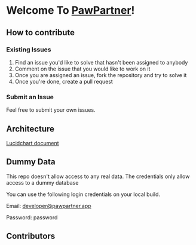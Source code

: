 # Welcome To [PawPartner](https://pawpartner.app)!

## How to contribute

### Existing Issues
1. Find an issue you'd like to solve that hasn't been assigned to anybody
2. Comment on the issue that you would like to work on it
3. Once you are assigned an issue, fork the repository and try to solve it
4. Once you're done, create a pull request

### Submit an Issue
Feel free to submit your own issues.

## Architecture

[Lucidchart document](https://lucid.app/documents/embedded/2d805f3f-4314-4d6a-9015-b6e659d66bcd)

## Dummy Data
This repo doesn't allow access to any real data. The credentials only allow access to a dummy database

You can use the following login credentials on your local build.

Email: developer@pawpartner.app

Password: password

## Contributors

<!-- ALL-CONTRIBUTORS-LIST:START - Do not remove or modify this section -->
<!-- prettier-ignore-start -->
<!-- markdownlint-disable -->
<!-- markdownlint-restore -->
<!-- prettier-ignore-end -->
<!-- ALL-CONTRIBUTORS-LIST:END -->


